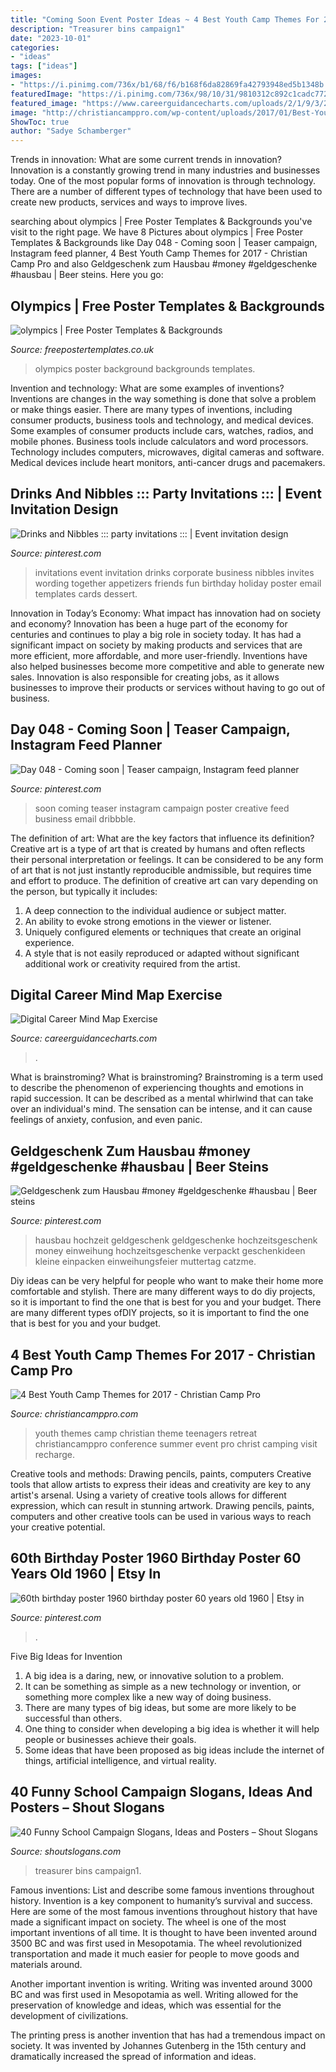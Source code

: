 ```yaml
---
title: "Coming Soon Event Poster Ideas ~ 4 Best Youth Camp Themes For 2017"
description: "Treasurer bins campaign1"
date: "2023-10-01"
categories:
- "ideas"
tags: ["ideas"]
images:
- "https://i.pinimg.com/736x/b1/68/f6/b168f6da82869fa42793948ed5b1348b.jpg"
featuredImage: "https://i.pinimg.com/736x/98/10/31/9810312c892c1cadc772b8c484e55a98--business-invitation-event-invitations.jpg"
featured_image: "https://www.careerguidancecharts.com/uploads/2/1/9/3/21932676/s109062253225038851_p203_i2_w2560.jpeg"
image: "http://christiancamppro.com/wp-content/uploads/2017/01/Best-Youth-Camp-Themes-2017.jpg"
ShowToc: true
author: "Sadye Schamberger"
---
```



Trends in innovation: What are some current trends in innovation?
Innovation is a constantly growing trend in many industries and businesses today. One of the most popular forms of innovation is through technology. There are a number of different types of technology that have been used to create new products, services and ways to improve lives.

	

		
searching about olympics | Free Poster Templates &amp; Backgrounds you've visit to the right page. We have 8 Pictures about olympics | Free Poster Templates &amp; Backgrounds like Day 048 - Coming soon | Teaser campaign, Instagram feed planner, 4 Best Youth Camp Themes for 2017 - Christian Camp Pro and also Geldgeschenk zum Hausbau #money #geldgeschenke #hausbau | Beer steins. Here you go:
		
    
## Olympics | Free Poster Templates &amp; Backgrounds

<img loading=lazy src="http://www.freepostertemplates.co.uk/wp-content/previews/poster-background-olympics.jpg" onerror="this.onerror=null;this.src='https://tse2.mm.bing.net/th?id=OIP.xV0WevbqnjWMltxoqFJCiwHaKa&amp;pid=15.1';" alt="olympics | Free Poster Templates &amp; Backgrounds">

_Source: freepostertemplates.co.uk_

>olympics poster background backgrounds templates. 

	

Invention and technology: What are some examples of inventions?
Inventions are changes in the way something is done that solve a problem or make things easier. There are many types of inventions, including consumer products, business tools and technology, and medical devices. Some examples of consumer products include cars, watches, radios, and mobile phones. Business tools include calculators and word processors. Technology includes computers, microwaves, digital cameras and software. Medical devices include heart monitors, anti-cancer drugs and pacemakers.

    
## Drinks And Nibbles ::: Party Invitations ::: | Event Invitation Design

<img loading=lazy src="https://i.pinimg.com/736x/98/10/31/9810312c892c1cadc772b8c484e55a98--business-invitation-event-invitations.jpg" onerror="this.onerror=null;this.src='https://tse4.mm.bing.net/th?id=OIP.ELT-ZIkIw9gjxUx0jmCmXQAAAA&amp;pid=15.1';" alt="Drinks and Nibbles ::: party invitations ::: | Event invitation design">

_Source: pinterest.com_

>invitations event invitation drinks corporate business nibbles invites wording together appetizers friends fun birthday holiday poster email templates cards dessert. 

	

Innovation in Today’s Economy: What impact has innovation had on society and economy?
Innovation has been a huge part of the economy for centuries and continues to play a big role in society today. It has had a significant impact on society by making products and services that are more efficient, more affordable, and more user-friendly. Inventions have also helped businesses become more competitive and able to generate new sales. Innovation is also responsible for creating jobs, as it allows businesses to improve their products or services without having to go out of business.

    
## Day 048 - Coming Soon | Teaser Campaign, Instagram Feed Planner

<img loading=lazy src="https://i.pinimg.com/originals/a2/66/fb/a266fbf58167983710b7e7eb734b30ad.png" onerror="this.onerror=null;this.src='https://tse4.mm.bing.net/th?id=OIP.pxZvNNMjzh8yF72Ac-wUOwHaFj&amp;pid=15.1';" alt="Day 048 - Coming soon | Teaser campaign, Instagram feed planner">

_Source: pinterest.com_

>soon coming teaser instagram campaign poster creative feed business email dribbble. 

	

The definition of art: What are the key factors that influence its definition?
Creative art is a type of art that is created by humans and often reflects their personal interpretation or feelings. It can be considered to be any form of art that is not just instantly reproducible andmissible, but requires time and effort to produce. The definition of creative art can vary depending on the person, but typically it includes:
1. A deep connection to the individual audience or subject matter.
2. An ability to evoke strong emotions in the viewer or listener.
3. Uniquely configured elements or techniques that create an original experience.
4. A style that is not easily reproduced or adapted without significant additional work or creativity required from the artist.

    
## Digital Career Mind Map Exercise

<img loading=lazy src="https://www.careerguidancecharts.com/uploads/2/1/9/3/21932676/s109062253225038851_p203_i2_w2560.jpeg" onerror="this.onerror=null;this.src='https://tse1.mm.bing.net/th?id=OIP.u_V3YcVyQ3uqejiz-sTxvQHaFP&amp;pid=15.1';" alt="Digital Career Mind Map Exercise">

_Source: careerguidancecharts.com_

>. 

	

What is brainstroming?
What is brainstroming? Brainstroming is a term used to describe the phenomenon of experiencing thoughts and emotions in rapid succession. It can be described as a mental whirlwind that can take over an individual's mind. The sensation can be intense, and it can cause feelings of anxiety, confusion, and even panic.

    
## Geldgeschenk Zum Hausbau #money #geldgeschenke #hausbau | Beer Steins

<img loading=lazy src="https://i.pinimg.com/736x/d7/61/36/d761363497c9fbc31cf9fa95ab40ae7b--kindergarten-wedding-stuff.jpg" onerror="this.onerror=null;this.src='https://tse3.mm.bing.net/th?id=OIP.8t30cRJSfZmScIx1xzd1XQHaHd&amp;pid=15.1';" alt="Geldgeschenk zum Hausbau #money #geldgeschenke #hausbau | Beer steins">

_Source: pinterest.com_

>hausbau hochzeit geldgeschenk geldgeschenke hochzeitsgeschenk money einweihung hochzeitsgeschenke verpackt geschenkideen kleine einpacken einweihungsfeier muttertag catzme. 

	

Diy ideas can be very helpful for people who want to make their home more comfortable and stylish. There are many different ways to do diy projects, so it is important to find the one that is best for you and your budget. There are many different types ofDIY projects, so it is important to find the one that is best for you and your budget.

    
## 4 Best Youth Camp Themes For 2017 - Christian Camp Pro

<img loading=lazy src="http://christiancamppro.com/wp-content/uploads/2017/01/Best-Youth-Camp-Themes-2017.jpg" onerror="this.onerror=null;this.src='https://tse2.mm.bing.net/th?id=OIP.Jyhy59Ro9juDlQUbSTQAbQHaLH&amp;pid=15.1';" alt="4 Best Youth Camp Themes for 2017 - Christian Camp Pro">

_Source: christiancamppro.com_

>youth themes camp christian theme teenagers retreat christiancamppro conference summer event pro christ camping visit recharge. 

	

Creative tools and methods: Drawing pencils, paints, computers
Creative tools that allow artists to express their ideas and creativity are key to any artist's arsenal. Using a variety of creative tools allows for different expression, which can result in stunning artwork. Drawing pencils, paints, computers and other creative tools can be used in various ways to reach your creative potential.

    
## 60th Birthday Poster 1960 Birthday Poster 60 Years Old 1960 | Etsy In

<img loading=lazy src="https://i.pinimg.com/736x/b1/68/f6/b168f6da82869fa42793948ed5b1348b.jpg" onerror="this.onerror=null;this.src='https://tse3.mm.bing.net/th?id=OIP.oeYK747JRH8jsJQQZOt55QHaJQ&amp;pid=15.1';" alt="60th birthday poster 1960 birthday poster 60 years old 1960 | Etsy in">

_Source: pinterest.com_

>. 

	

Five Big Ideas for Invention
1. A big idea is a daring, new, or innovative solution to a problem. 
2. It can be something as simple as a new technology or invention, or something more complex like a new way of doing business. 
3. There are many types of big ideas, but some are more likely to be successful than others. 
4. One thing to consider when developing a big idea is whether it will help people or businesses achieve their goals. 
5. Some ideas that have been proposed as big ideas include the internet of things, artificial intelligence, and virtual reality.

    
## 40 Funny School Campaign Slogans, Ideas And Posters – Shout Slogans

<img loading=lazy src="https://shoutslogans.com/wp-content/uploads/2015/08/vote-for-me-flyer.gif" onerror="this.onerror=null;this.src='https://tse4.mm.bing.net/th?id=OIP.sXMyRvoMZbxs6_hdlTrXcgAAAA&amp;pid=15.1';" alt="40 Funny School Campaign Slogans, Ideas and Posters – Shout Slogans">

_Source: shoutslogans.com_

>treasurer bins campaign1. 

	

Famous inventions: List and describe some famous inventions throughout history.
Invention is a key component to humanity’s survival and success. Here are some of the most famous inventions throughout history that have made a significant impact on society.
The wheel is one of the most important inventions of all time. It is thought to have been invented around 3500 BC and was first used in Mesopotamia. The wheel revolutionized transportation and made it much easier for people to move goods and materials around.

Another important invention is writing. Writing was invented around 3000 BC and was first used in Mesopotamia as well. Writing allowed for the preservation of knowledge and ideas, which was essential for the development of civilizations.

The printing press is another invention that has had a tremendous impact on society. It was invented by Johannes Gutenberg in the 15th century and dramatically increased the spread of information and ideas.

